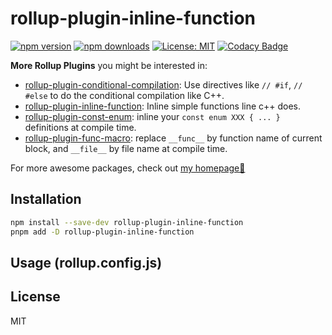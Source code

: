 # rollup-plugin-inline-function

[![npm version](https://img.shields.io/npm/v/rollup-plugin-inline-function.svg)](https://www.npmjs.com/package/rollup-plugin-inline-function) [![npm downloads](http://img.shields.io/npm/dm/rollup-plugin-inline-function.svg)](https://npmcharts.com/compare/rollup-plugin-inline-function,token-types?start=1200&interval=30)
[![License: MIT](https://img.shields.io/badge/License-MIT-yellow.svg)](https://opensource.org/licenses/MIT) [![Codacy Badge](https://api.codacy.com/project/badge/Grade/59dd6795e61949fb97066ca52e6097ef)](https://www.codacy.com/app/Borewit/rollup-plugin-inline-function?utm_source=github.com&utm_medium=referral&utm_content=Borewit/rollup-plugin-inline-function&utm_campaign=Badge_Grade)


**More Rollup Plugins** you might be interested in:

- [rollup-plugin-conditional-compilation](https://www.npmjs.com/package/rollup-plugin-conditional-compilation): Use directives like `// #if`, `// #else` to do the conditional compilation like C++.
- [rollup-plugin-inline-function](https://www.npmjs.com/package/rollup-plugin-inline-function): Inline simple functions line c++ does.
- [rollup-plugin-const-enum](https://www.npmjs.com/package/rollup-plugin-const-enum): inline your `const enum XXX { ... }` definitions at compile time.
- [rollup-plugin-func-macro](https://www.npmjs.com/package/rollup-plugin-func-macro): replace `__func__` by function name of current block, and `__file__` by file name at compile time.

For more awesome packages, check out [my homepage💛](https://baendlorel.github.io/?repoType=npm)

## Installation

```bash
npm install --save-dev rollup-plugin-inline-function
pnpm add -D rollup-plugin-inline-function
```

## Usage (rollup.config.js)

## License

MIT
